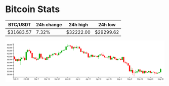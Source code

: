# Bitcoin Stats

BTC/USDT|24h change|24h high|24h low|
|---|---|---|---|
|$31683.57|7.32%|$32222.00|$29299.62|

<img src="./chart.svg">
